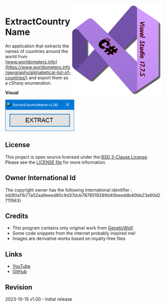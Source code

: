 <img src="/images/cSharp_17.7.5.png" align="right" height="290"/>

# ExtractCountryName

An application that extracts the names of countries around the world
from [www.worldometers.info](https://www.worldometers.info/geography/alphabetical-list-of-countries/)
and export them as a cSharp enumeration.

**Visual**

![ExtractCountryName output](images/visual.png)

## License

This project is open source licensed under the [BSD 3-Clause License](https://opensource.org/license/bsd-3-clause/).
Please see the [LICENSE file](/LICENSE.txt) for more information.

## Owner International Id

The copyright owner has the following international identifier :
iid{80a11b77a52aa9eeed80c9d37dcb7878519289d40beeddb40bb23a60d2711963}

## Credits

- This program contains only original work from [GeneticWolf](https://github.com/GeneticWolf).
- Some code snippets from the internet probably inspired me!
- Images are derivative works based on royalty-free files

## Links

- [YouTube](https://youtu.be/tdv2En6P58s/)
- [GitHub](https://github.com/Sigma3Wolf/DesktopApp/)

## Revision

2023-10-15 v1.00 - Initial release
